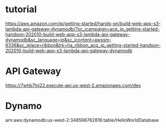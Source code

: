 # tutorial
https://aws.amazon.com/jp/getting-started/hands-on/build-web-app-s3-lambda-api-gateway-dynamodb/?sc_icampaign=acq_jp_getting-started-handson-202010-build-web-app-s3-lambda-api-gateway-dynamodb&sc_language=jp&sc_icontent=awssm-6336&sc_iplace=ribbon&trk=ha_ribbon_acq_jp_getting-started-handson-202010-build-web-app-s3-lambda-api-gateway-dynamodb

# API Gateway
https://7whb7hij22.execute-api.us-west-2.amazonaws.com/dev

# Dynamo
arn:aws:dynamodb:us-west-2:348598762816:table/HelloWorldDatabase

